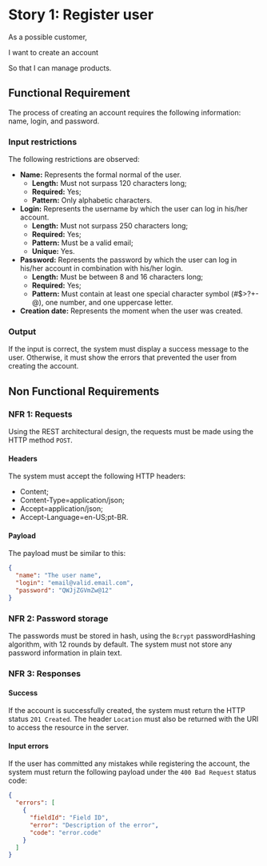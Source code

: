 # Story 1: Register user
As a possible customer,

I want to create an account

So that I can manage products.

## Functional Requirement
The process of creating an account requires the following information: name, login, and password.

### Input restrictions
The following restrictions are observed:
- **Name:** Represents the formal normal of the user.
  - **Length:** Must not surpass 120 characters long;
  - **Required:** Yes;
  - **Pattern:** Only alphabetic characters.
- **Login:** Represents the username by which the user can log in his/her account.
  - **Length:** Must not surpass 250 characters long;
  - **Required:** Yes;
  - **Pattern:** Must be a valid email;
  - **Unique:** Yes.
- **Password:** Represents the password by which the user can log in his/her account in combination with his/her login.
  - **Length:** Must be between 8 and 16 characters long;
  - **Required:** Yes;
  - **Pattern:** Must contain at least one special character symbol (#$>?+-@), one number, and one uppercase letter.
- **Creation date:** Represents the moment when the user was created.

### Output
If the input is correct, the system must display a success message to the user. Otherwise, it must show the errors that prevented
the user from creating the account.

## Non Functional Requirements

### NFR 1: Requests
Using the REST architectural design, the requests must be made using the HTTP method `POST`.

#### Headers
The system must accept the following HTTP headers:
- Content;
- Content-Type=application/json;
- Accept=application/json;
- Accept-Language=en-US;pt-BR.
#### Payload
The payload must be similar to this:
```json
{
  "name": "The user name",
  "login": "email@valid.email.com",
  "password": "QWJjZGVmZw@12"
}
```

### NFR 2: Password storage
The passwords must be stored in hash, using the `Bcrypt` passwordHashing algorithm, with 12 rounds by default. The system must not store any password information in plain text.

### NFR 3: Responses

#### Success
If the account is successfully created, the system must return the HTTP status `201 Created`. The header `Location` must also be returned with the URI to
access the resource in the server.

#### Input errors
If the user has committed any mistakes while registering the account, the system must return the following payload under the `400 Bad Request` status code:
```json
{
  "errors": [
    {
      "fieldId": "Field ID",
      "error": "Description of the error",
      "code": "error.code"
    }
  ]
}
```